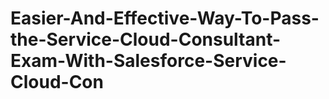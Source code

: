 # Easier-And-Effective-Way-To-Pass-the-Service-Cloud-Consultant-Exam-With-Salesforce-Service-Cloud-Con